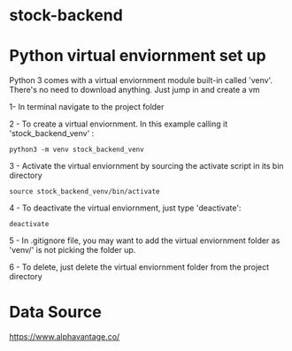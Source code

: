 # stock-backend

# Python virtual enviornment set up

Python 3 comes with a virtual enviornment module built-in called 'venv'. There's no need to download anything. Just jump in and create a vm

1- In terminal navigate to the project folder

2 - To create a virtual enviornment. In this example calling it 'stock_backend_venv' :

    python3 -m venv stock_backend_venv

3 - Activate the virtual enviornment by sourcing the activate script in its bin directory

    source stock_backend_venv/bin/activate

4 - To deactivate the virtual enviornment, just type 'deactivate':

    deactivate

5 - In .gitignore file, you may want to add the virtual enviornment folder as 'venv/' is not picking the folder up.

6 - To delete, just delete the virtual enviornment folder from the project directory

# Data Source

https://www.alphavantage.co/
